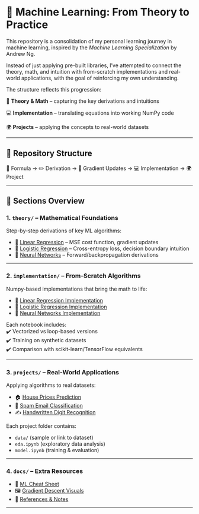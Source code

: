 # 📘 Machine Learning: From Theory to Practice  

This repository is a consolidation of my personal learning journey in machine learning, inspired by the *Machine Learning Specialization* by Andrew Ng.

Instead of just applying pre-built libraries, I’ve attempted to connect the theory, math, and intuition with from-scratch implementations and real-world applications, with the goal of reinforcing my own understanding.

The structure reflects this progression:

📐 **Theory & Math** – capturing the key derivations and intuitions

💻 **Implementation** – translating equations into working NumPy code

🌍 **Projects** – applying the concepts to real-world datasets

---

## 🔹 Repository Structure  

📐 Formula → ✏️ Derivation → 🔄 Gradient Updates → 💻 Implementation → 🌍 Project

---

## 📂 Sections Overview  

### 1. `theory/` – Mathematical Foundations  
Step-by-step derivations of key ML algorithms:  
- 📄 [Linear Regression](theory/linear_regression_math.ipynb) – MSE cost function, gradient updates  
- 📄 [Logistic Regression](theory/logistic_regression_math.ipynb) – Cross-entropy loss, decision boundary intuition  
- 📄 [Neural Networks](theory/neural_networks_math.ipynb) – Forward/backpropagation derivations  

---

### 2. `implementation/` – From-Scratch Algorithms  
Numpy-based implementations that bring the math to life:  
- 📓 [Linear Regression Implementation](implementation/linear_regression_numpy.ipynb)  
- 📓 [Logistic Regression Implementation](implementation/logistic_regression_numpy.ipynb)  
- 📓 [Neural Networks Implementation](implementation/neural_networks_numpy.ipynb)  

Each notebook includes:  
✔️ Vectorized vs loop-based versions  
✔️ Training on synthetic datasets  
✔️ Comparison with scikit-learn/TensorFlow equivalents  

---

### 3. `projects/` – Real-World Applications  
Applying algorithms to real datasets:  
- 🏠 [House Prices Prediction](projects/house_prices_prediction/)  
- 📧 [Spam Email Classification](projects/spam_email_classification/)  
- ✍️ [Handwritten Digit Recognition](projects/handwritten_digits/)  

Each project folder contains:  
- `data/` (sample or link to dataset)  
- `eda.ipynb` (exploratory data analysis)  
- `model.ipynb` (training & evaluation)  

---

### 4. `docs/` – Extra Resources  
- 📘 [ML Cheat Sheet](docs/ml_cheatsheet.pdf)  
- 🖼️ [Gradient Descent Visuals](docs/gradient_descent_visuals.png)  
- 🔗 [References & Notes](docs/references.md)  

---
